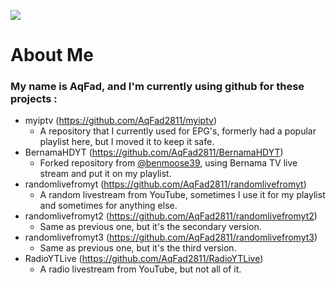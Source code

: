 ![](https://github-profile-summary-cards.vercel.app/api/cards/profile-details?username=AqFad2811&theme=monokai)

# About Me
### My name is AqFad, and I'm currently using github for these projects :



- myiptv (https://github.com/AqFad2811/myiptv)
  -  A repository that I currently used for EPG's, formerly had a popular playlist here, but I moved it to keep it safe.
- BernamaHDYT (https://github.com/AqFad2811/BernamaHDYT)
   -  Forked repository from [@benmoose39](https://github.com/benmoose39), using Bernama TV live stream and put it on my playlist.
- randomlivefromyt (https://github.com/AqFad2811/randomlivefromyt)
   - A random livestream from YouTube, sometimes I use it for my playlist and sometimes for anything else.
- randomlivefromyt2 (https://github.com/AqFad2811/randomlivefromyt2)
   - Same as previous one, but it's the secondary version.
- randomlivefromyt3 (https://github.com/AqFad2811/randomlivefromyt3)
   - Same as previous one, but it's the third version.
- RadioYTLive (https://github.com/AqFad2811/RadioYTLive)
   - A radio livestream from YouTube, but not all of it.
